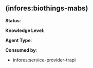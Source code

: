 [//]: # (DO NOT MANUALLY EDIT THIS FILE. IT IS GENERATED FROM A TEMPLATE.)

##  (infores:biothings-mabs)

**Status**: 
  
**Knowledge Level**: 
  
**Agent Type**: 






**Consumed by**:

- infores:service-provider-trapi